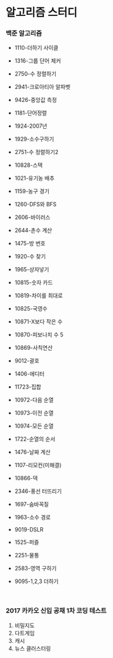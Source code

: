알고리즘 스터디
==================

### 백준 알고리즘
+ 1110-더하기 사이클
+ 1316-그룹 단어 체커
+ 2750-수 정렬하기
+ 2941-크로아티아 알파벳
+ 9426-중앙값 측정


+ 1181-단어정렬
+ 1924-2007년
+ 1929-소수구하기
+ 2751-수 정렬하기2
+ 10828-스택


+ 1021-유기농 배추
+ 1159-농구 경기
+ 1260-DFS와 BFS
+ 2606-바이러스
+ 2644-촌수 계산


+ 1475-방 번호

+ 1920-수 찾기

+ 1965-상자넣기

+ 10815-숫자 카드

+ 10819-차이를 최대로

+ 10825-국영수

+ 10871-X보다 작은 수

+ 10870-피보나치 수 5

+ 10869-사칙연산

+ 9012-괄호

+ 1406-에디터

+ 11723-집합

+ 10972-다음 순열

+ 10973-이전 순열

+ 10974-모든 순열

+ 1722-순열의 순서

+ 1476-날짜 계산

+ 1107-리모컨(미해결)

+ 10866-덱

+ 2346-풍선 터뜨리기

+ 1697-숨바꼭질

+ 1963-소수 경로

+ 9019-DSLR

+ 1525-퍼즐

+ 2251-물통

+ 2583-영역 구하기

+ 9095-1,2,3 더하기

  ​


### 2017 카카오 신입 공채 1차 코딩 테스트

1. 비밀지도
2. 다트게임
3. 캐시
4. 뉴스 클러스터링
